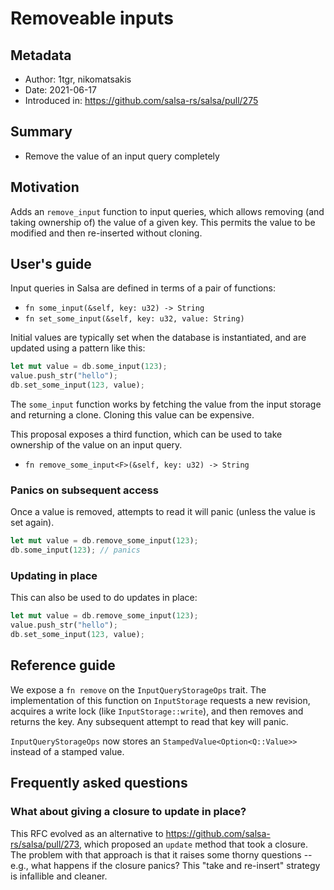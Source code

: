 # Removeable inputs

## Metadata

* Author: 1tgr, nikomatsakis
* Date: 2021-06-17
* Introduced in: https://github.com/salsa-rs/salsa/pull/275

## Summary

- Remove the value of an input query completely

## Motivation

Adds an `remove_input` function to input queries, which allows removing (and taking ownership of) the value of a given key. This permits the value to be modified and then re-inserted without cloning.

## User's guide

Input queries in Salsa are defined in terms of a pair of functions:

- `fn some_input(&self, key: u32) -> String`
- `fn set_some_input(&self, key: u32, value: String)`

Initial values are typically set when the database is instantiated, and are updated using a pattern
like this:

```rust
let mut value = db.some_input(123);
value.push_str("hello");
db.set_some_input(123, value);
```

The `some_input` function works by fetching the value from the input storage and returning a clone.
Cloning this value can be expensive.

This proposal exposes a third function, which can be used to take ownership of the value on an input query.

- `fn remove_some_input<F>(&self, key: u32) -> String`

### Panics on subsequent access

Once a value is removed, attempts to read it will panic (unless the value is set again).

```rust
let mut value = db.remove_some_input(123);
db.some_input(123); // panics
```

### Updating in place

This can also be used to do updates in place:

```rust
let mut value = db.remove_some_input(123);
value.push_str("hello");
db.set_some_input(123, value);
```

## Reference guide

We expose a `fn remove` on the `InputQueryStorageOps` trait. The implementation of this function on
`InputStorage` requests a new revision, acquires a write lock (like `InputStorage::write`), and
then removes and returns the key. Any subsequent attempt to read that key will panic.

`InputQueryStorageOps` now stores an `StampedValue<Option<Q::Value>>` instead of a stamped value.

## Frequently asked questions

### What about giving a closure to update in place?

This RFC evolved as an alternative to https://github.com/salsa-rs/salsa/pull/273, which proposed an `update` method that took a closure. The problem with that approach is that it raises some thorny questions -- e.g., what happens if the closure panics? This "take and re-insert" strategy is infallible and cleaner.
